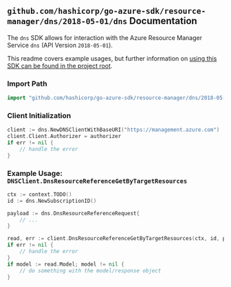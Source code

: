 
## `github.com/hashicorp/go-azure-sdk/resource-manager/dns/2018-05-01/dns` Documentation

The `dns` SDK allows for interaction with the Azure Resource Manager Service `dns` (API Version `2018-05-01`).

This readme covers example usages, but further information on [using this SDK can be found in the project root](https://github.com/hashicorp/go-azure-sdk/tree/main/docs).

### Import Path

```go
import "github.com/hashicorp/go-azure-sdk/resource-manager/dns/2018-05-01/dns"
```


### Client Initialization

```go
client := dns.NewDNSClientWithBaseURI("https://management.azure.com")
client.Client.Authorizer = authorizer
if err != nil {
	// handle the error
}
```


### Example Usage: `DNSClient.DnsResourceReferenceGetByTargetResources`

```go
ctx := context.TODO()
id := dns.NewSubscriptionID()

payload := dns.DnsResourceReferenceRequest{
	// ...
}

read, err := client.DnsResourceReferenceGetByTargetResources(ctx, id, payload)
if err != nil {
	// handle the error
}
if model := read.Model; model != nil {
	// do something with the model/response object
}
```
